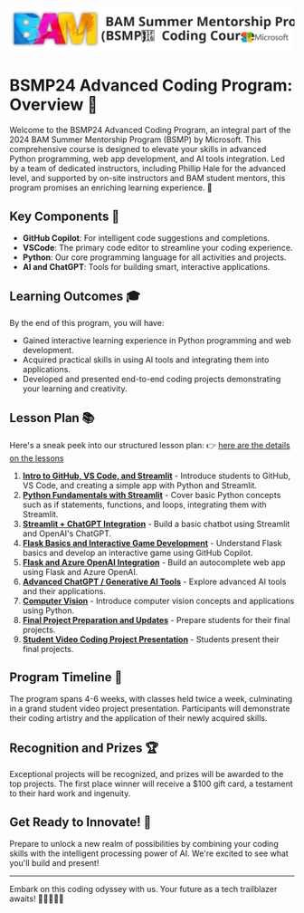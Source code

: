 ![](/_media/logos/bsmp_coders_banner.svg)

# BSMP24 Advanced Coding Program: Overview 🚀 
   
Welcome to the BSMP24 Advanced Coding Program, an integral part of the 2024 BAM Summer Mentorship Program (BSMP) by Microsoft. This comprehensive course is designed to elevate your skills in advanced Python programming, web app development, and AI tools integration. Led by a team of dedicated instructors, including Phillip Hale for the advanced level, and supported by on-site instructors and BAM student mentors, this program promises an enriching learning experience. 🌟  
   
## Key Components 🔧  
   
- **GitHub Copilot**: For intelligent code suggestions and completions.  
- **VSCode**: The primary code editor to streamline your coding experience.  
- **Python**: Our core programming language for all activities and projects.  
- **AI and ChatGPT**: Tools for building smart, interactive applications.  
   
## Learning Outcomes 🎓  
   
By the end of this program, you will have:  
   
- Gained interactive learning experience in Python programming and web development.  
- Acquired practical skills in using AI tools and integrating them into applications.  
- Developed and presented end-to-end coding projects demonstrating your learning and creativity.  
   
## Lesson Plan 📚  

Here's a sneak peek into our structured lesson plan: 👉 [here are the details on the lessons](/lessons/lesson_summary.md)

1. [**Intro to GitHub, VS Code, and Streamlit**](/lessons/lesson1/lesson1.md) - Introduce students to GitHub, VS Code, and creating a simple app with Python and Streamlit.
2. [**Python Fundamentals with Streamlit**](/lessons/lesson2/lesson2.md) - Cover basic Python concepts such as if statements, functions, and loops, integrating them with Streamlit.
3. [**Streamlit + ChatGPT Integration**](/lessons/lesson3/lesson3.md) - Build a basic chatbot using Streamlit and OpenAI's ChatGPT.
4. [**Flask Basics and Interactive Game Development**](/lessons/lesson4/lesson4_early.md) - Understand Flask basics and develop an interactive game using GitHub Copilot.
5. [**Flask and Azure OpenAI Integration**](/lessons/lesson5/lesson5_early.md) - Build an autocomplete web app using Flask and Azure OpenAI.
6. [**Advanced ChatGPT / Generative AI Tools**](/lessons/lesson6/lesson6_early.md) - Explore advanced AI tools and their applications.
7. [**Computer Vision**](/lessons/lesson7/lesson7_early.md) - Introduce computer vision concepts and applications using Python.
8. [**Final Project Preparation and Updates**](/lessons/student_video_project/README_early.md) - Prepare students for their final projects.
9. [**Student Video Coding Project Presentation**](/lessons/student_video_project/final_projects.md) - Students present their final projects. 

## Program Timeline 📅  
The program spans 4-6 weeks, with classes held twice a week, culminating in a grand student video project presentation. Participants will demonstrate their coding artistry and the application of their newly acquired skills.

## Recognition and Prizes 🏆  
Exceptional projects will be recognized, and prizes will be awarded to the top projects. The first place winner will receive a $100 gift card, a testament to their hard work and ingenuity.  

## Get Ready to Innovate! 🚀  

Prepare to unlock a new realm of possibilities by combining your coding skills with the intelligent processing power of AI. We're excited to see what you'll build and present!  

-----

Embark on this coding odyssey with us. Your future as a tech trailblazer awaits! 🌟👩‍💻👨‍💻
   
